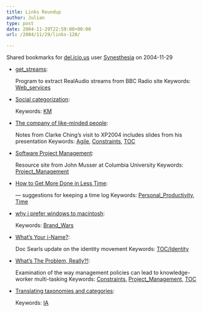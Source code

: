 ```yaml
---
title: Links Roundup
author: Julian
type: post
date: 2004-11-29T22:59:00+00:00
url: /2004/11/29/links-120/

---
```

Shared bookmarks for [del.icio.us][1] user  [Synesthesia][2] on 2004-11-29

  * [get_streams][3]:
  
    Program to extract RealAudio streams from BBC Radio site Keywords: [Web_services][4]
  * [Social categorization][5]:
   
    Keywords: [KM][6]
  * [The company of like-minded people][7]:
  
    Notes from Clarke Ching&#8217;s visit to XP2004 includes slides from his presentation Keywords: [Agile][8], [Constraints][9], [TOC][10]
  * [Software Project Management][11]:
  
    Resource site from John Musser at Columbia University Keywords: [Project_Management][12]
  * [How to Get More Done in Less Time][13]:
  
    &#8212; suggestions for keeping a time log Keywords: [Personal_Productivity][14], [Time][15]
  * [why i prefer windows to macintosh][16]:
   
    Keywords: [Brand_Wars][17]
  * [What&#8217;s Your i-Name?][18]:
  
    Doc Searls update on the identity movement Keywords: [TOC/Identity][19]
  * [What&#8217;s The Problem, Really?!][20]:
  
    Examination of the way management policies can lead to knowledge-worker multi-tasking Keywords: [Constraints][9], [Project_Management][12], [TOC][10]
  * [Translating taxonomies and categories][21]:
   
    Keywords: [IA][22]

 [1]: http://del.icio.us/
 [2]: http://del.icio.us/synesthesia
 [3]: http://dave.org.uk/code/get_streams/ "http://dave.org.uk/code/get_streams/"
 [4]: http://del.icio.us/synesthesia/Web_services
 [5]: http://denham.typepad.com/km/2004/11/social_categori.html "http://denham.typepad.com/km/2004/11/social_categori.html"
 [6]: http://del.icio.us/synesthesia/KM
 [7]: http://www.clarkeching.com/2004/11/the_company_of_.html "http://www.clarkeching.com/2004/11/the_company_of_.html"
 [8]: http://del.icio.us/synesthesia/Agile
 [9]: http://del.icio.us/synesthesia/Constraints
 [10]: http://del.icio.us/synesthesia/TOC
 [11]: http://www.columbia.edu/~jm2217/ "http://www.columbia.edu/~jm2217/"
 [12]: http://del.icio.us/synesthesia/Project_Management
 [13]: http://www.dexterity.com/articles/get-more-done.htm "http://www.dexterity.com/articles/get-more-done.htm"
 [14]: http://del.icio.us/synesthesia/Personal_Productivity
 [15]: http://del.icio.us/synesthesia/Time
 [16]: http://www.gapingvoid.com/Moveable_Type/archives/001134.html "http://www.gapingvoid.com/Moveable_Type/archives/001134.html"
 [17]: http://del.icio.us/synesthesia/Brand_Wars
 [18]: http://www.linuxjournal.com/article/7888 "http://www.linuxjournal.com/article/7888"
 [19]: http://del.icio.us/synesthesia/TOC/Identity
 [20]: http://www.pdinstitute.com/soapbox/2004/11/21-whats-problem-really-continued.html "http://www.pdinstitute.com/soapbox/2004/11/21-whats-problem-really-continued.html"
 [21]: http://www.poorbuthappy.com/ease/archives/2004/11/28/2278/international-information-architecture "http://www.poorbuthappy.com/ease/archives/2004/11/28/2278/international-information-architecture"
 [22]: http://del.icio.us/synesthesia/IA